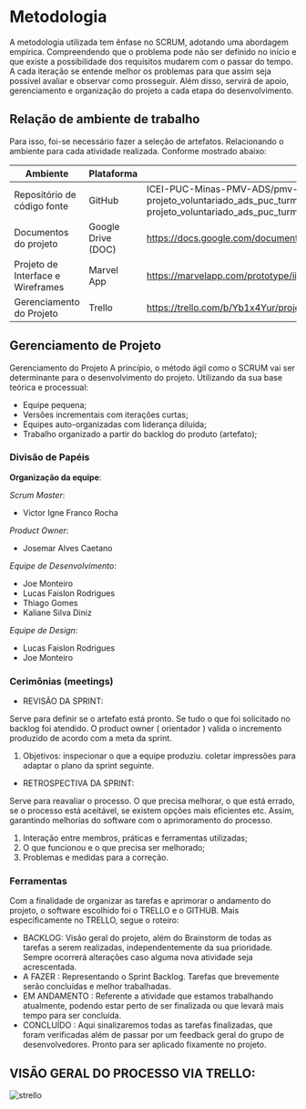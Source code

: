 
# Metodologia

A  metodologia utilizada tem ênfase no SCRUM, adotando uma abordagem empírica. Compreendendo que o problema pode não ser definido no início e que existe a possibilidade  dos requisitos mudarem com o passar do tempo.  A cada iteração se entende melhor os problemas para que assim seja possível  avaliar e observar como prosseguir.
Além disso, servirá de apoio, gerenciamento e organização do projeto a cada etapa do desenvolvimento. 

## Relação de ambiente de trabalho
Para isso, foi-se necessário fazer a seleção de artefatos. Relacionando o ambiente para cada atividade realizada. Conforme mostrado abaixo:


|Ambiente|Plataforma|Link de Acesso|
|--------------------|-------------------------|-------------------------|
|Repositório de código fonte|GitHub|ICEI-PUC-Minas-PMV-ADS/pmv-ads-2022-2-e1-proj-web-t10-projeto_voluntariado_ads_puc_turma10: pmv-ads-2022-2-e1-proj-web-t10-projeto_voluntariado_ads_puc_turma10 created by GitHub Classroom|
|Documentos do projeto|Google Drive (DOC)|https://docs.google.com/document/d/1muMEJ3e7uSeFO7LZ9HTE92qhsRAS_nEwi5hYAsNxEus/edit#|
|Projeto de Interface e  Wireframes|Marvel App|https://marvelapp.com/prototype/iib9edh/screen/89031240|
|Gerenciamento do Projeto|Trello|https://trello.com/b/Yb1x4Yur/projeto-voluntar|



## Gerenciamento de Projeto

Gerenciamento do Projeto
A princípio, o método ágil como o SCRUM vai ser determinante para o desenvolvimento do projeto. Utilizando da sua base teórica e processual:

* Equipe pequena;
* Versões incrementais com iterações curtas;
* Equipes auto-organizadas com liderança diluída;
* Trabalho organizado a partir do backlog do produto (artefato);

### Divisão de Papéis

**Organização da equipe**:

*Scrum Master*:

* Victor Igne Franco Rocha

*Product Owner*:

* Josemar Alves Caetano

*Equipe de Desenvolvimento*:

* Joe Monteiro
* Lucas Faislon Rodrigues
* Thiago Gomes
* Kaliane Silva Diniz

*Equipe de Design*:

* Lucas Faislon Rodrigues
* Joe Monteiro


### Cerimônias (meetings)

* REVISÃO DA SPRINT:

Serve para definir se o artefato está pronto. Se tudo o que foi solicitado no backlog foi atendido. O product owner ( orientador ) valida o incremento produzido de acordo com a meta da sprint.

1. Objetivos: inspecionar o que a equipe produziu. coletar impressões para adaptar o plano da sprint seguinte.


* RETROSPECTIVA DA SPRINT:
 
Serve para reavaliar o processo. O que precisa melhorar, o que está errado, se o processo está aceitável, se existem opções mais eficientes etc. Assim, garantindo melhorias do software com o aprimoramento do processo.

1. Interação entre membros, práticas e ferramentas utilizadas;
2. O que funcionou e o que precisa ser melhorado;
3. Problemas e medidas para a correção.


### Ferramentas

Com a finalidade de organizar as tarefas e aprimorar o andamento do projeto, o software escolhido foi o TRELLO e o GITHUB. Mais especificamente no TRELLO,  segue o roteiro:

* BACKLOG: Visão geral do projeto, além do Brainstorm de todas as tarefas a serem realizadas, independentemente da sua prioridade. Sempre ocorrerá alterações caso alguma nova atividade seja acrescentada. 
* A FAZER : Representando o Sprint Backlog. Tarefas que brevemente serão concluídas e melhor trabalhadas. 
* EM ANDAMENTO : Referente a atividade que estamos trabalhando atualmente, podendo estar perto de ser finalizada ou que levará mais tempo para ser concluída.
* CONCLUÍDO : Aqui sinalizaremos todas as tarefas finalizadas, que foram verificadas além de passar por um feedback geral do grupo de desenvolvedores. Pronto para ser aplicado fixamente no projeto. 

## VISÃO GERAL DO PROCESSO VIA TRELLO: 
![strello](https://user-images.githubusercontent.com/114964435/196017627-301faa28-56a5-467b-bde0-c875823e4349.png)
